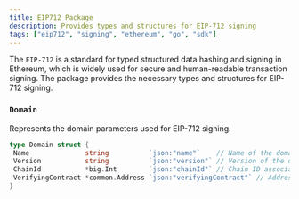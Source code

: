 ```yaml
---
title: EIP712 Package
description: Provides types and structures for EIP-712 signing
tags: ["eip712", "signing", "ethereum", "go", "sdk"]
---
```


The `EIP-712` is a standard for typed structured data hashing and signing in Ethereum, which is widely used for
secure and human-readable transaction signing. The package provides the necessary types and structures for EIP-712
signing.

### `Domain`

Represents the domain parameters used for EIP-712 signing.

```go
type Domain struct {
 Name              string          `json:"name"`    // Name of the domain.
 Version           string          `json:"version"` // Version of the domain.
 ChainId           *big.Int        `json:"chainId"` // Chain ID associated with the domain.
 VerifyingContract *common.Address `json:"verifyingContract"` // Address of the verifying contract for the domain.
}
```
